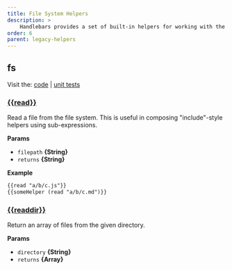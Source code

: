 ```yaml
---
title: File System Helpers
description: >
    Handlebars provides a set of built-in helpers for working with the file system. These helpers are used to read and manipulate files, making it easier to work with file data in templates.
order: 6
parent: legacy-helpers
---
```


## fs

Visit the: [code](https://github.com/jaredwray/fumanchu/tree/main/helpers/lib/fs.js) | [unit tests](https://github.com/jaredwray/fumanchu/tree/main/helpers/test/fs.js)

### [{{read}}](https://github.com/jaredwray/fumanchu/tree/main/helpers/lib/fs.js#L29)

Read a file from the file system. This is useful in composing "include"-style helpers using sub-expressions.

**Params**

* `filepath` **{String}**
* `returns` **{String}**

**Example**

```html
{{read "a/b/c.js"}}
{{someHelper (read "a/b/c.md")}}
```

### [{{readdir}}](https://github.com/jaredwray/fumanchu/tree/main/helpers/lib/fs.js#L42)

Return an array of files from the given
directory.

**Params**

* `directory` **{String}**
* `returns` **{Array}**
